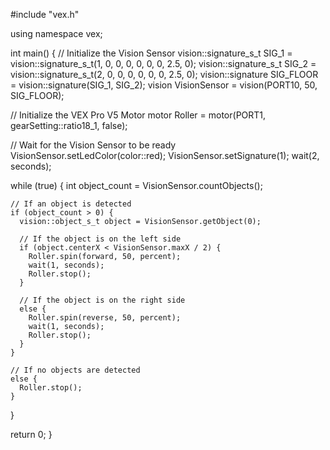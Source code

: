 #include "vex.h"

using namespace vex;

int main() {
  // Initialize the Vision Sensor
  vision::signature_s_t SIG_1 = vision::signature_s_t(1, 0, 0, 0, 0, 0, 0, 2.5, 0);
  vision::signature_s_t SIG_2 = vision::signature_s_t(2, 0, 0, 0, 0, 0, 0, 2.5, 0);
  vision::signature SIG_FLOOR = vision::signature(SIG_1, SIG_2);
  vision VisionSensor = vision(PORT10, 50, SIG_FLOOR);

  // Initialize the VEX Pro V5 Motor
  motor Roller = motor(PORT1, gearSetting::ratio18_1, false);

  // Wait for the Vision Sensor to be ready
  VisionSensor.setLedColor(color::red);
  VisionSensor.setSignature(1);
  wait(2, seconds);

  while (true) {
    int object_count = VisionSensor.countObjects();

    // If an object is detected
    if (object_count > 0) {
      vision::object_s_t object = VisionSensor.getObject(0);

      // If the object is on the left side
      if (object.centerX < VisionSensor.maxX / 2) {
        Roller.spin(forward, 50, percent);
        wait(1, seconds);
        Roller.stop();
      }

      // If the object is on the right side
      else {
        Roller.spin(reverse, 50, percent);
        wait(1, seconds);
        Roller.stop();
      }
    }

    // If no objects are detected
    else {
      Roller.stop();
    }
  }

  return 0;
}
